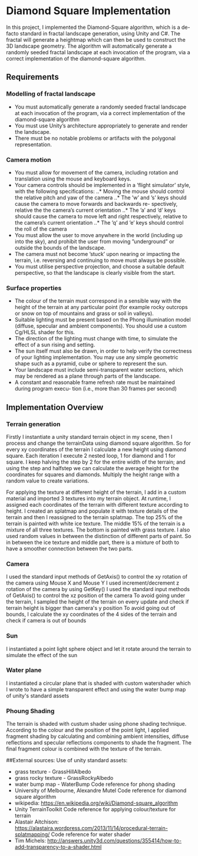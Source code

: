 # Diamond Square Implementation

In this project, I implemented the Diamond-Square algorithm, which is a de-facto standard in fractal landscape generation, using Unity and C#. The fractal will generate a heightmap which can then be used to construct the 3D landscape geometry. The algorithm will automatically generate a randomly seeded fractal landscape at each invocation of the program, via a correct implementation of the diamond-square algorithm.

## Requirements

### Modelling of fractal landscape
- You must automatically generate a randomly seeded fractal landscape at each invocation of the program, via a correct implementation of the diamond-square algorithm
- You must use Unity’s architecture appropriately to generate and render the landscape.
- There must be no notable problems or artifacts with the polygonal representation.

### Camera motion
- You must allow for movement of the camera, including rotation and translation using the mouse and keyboard keys.
- Your camera controls should be implemented in a ’flight simulator’ style, with the following specifications:
..* Moving the mouse should control the relative pitch and yaw of the camera
..* The ’w’ and ’s’ keys should cause the camera to move forwards and backwards re-
spectively, relative the the camera’s current orientation
..* The ’a’ and ’d’ keys should cause the camera to move left and right respectively, relative to the camera’s current orientation
..* The ’q’ and ’e’ keys should control the roll of the camera
- You must allow the user to move anywhere in the world (including up into the sky), and
prohibit the user from moving ”underground” or outside the bounds of the landscape.
- The camera must not become ’stuck’ upon nearing or impacting the terrain, i.e. reversing and continuing to move must always be possible.
- You must utilise perspective projection, and choose a suitable default perspective, so that the landscape is clearly visible from the start.

### Surface properties
- The colour of the terrain must correspond in a sensible way with the height of the terrain at any particular point (for example rocky outcrops or snow on top of mountains and grass or soil in valleys).
- Suitable lighting must be present based on the Phong illumination model (diffuse, specular and ambient components). You should use a custom Cg/HLSL shader for this.
- The direction of the lighting must change with time, to simulate the effect of a sun rising and setting.
- The sun itself must also be drawn, in order to help verify the correctness of your lighting implementation. You may use any simple geometric shape such as a pyramid, cube or sphere to represent the sun.
- Your landscape must include semi-transparent water sections, which may be rendered as a plane through parts of the landscape.
- A constant and reasonable frame refresh rate must be maintained during program execu- tion (i.e., more than 30 frames per second)

## Implementation Overview

### Terrain generation
Firstly I instantiate a unity standard terrain object in my scene, then I process and change the terrainData using diamond square algorithm. So for every xy coordinates of the terrain I calculate a new height using diamond square. Each iteration I execute 2 nested loop, 1 for diamond and 1 for square. I keep halving the step by 2 for the entire width of the terrain; and using the step and halfstep we can calculate the average height for the coordinates for squares and diamonds. Multiply the height range with a random value to create variations.

For applying the texture at different height of the terrain, I add in a custom material and imported 3 textures into my terrain object. At runtime, I assigned each coordinates of the terrain with different texture according to height. I created an splatmap and populate it with texture details of the terrain and then I reassigned to the terrain splatmap. The top 25% of the terrain is painted with white ice texture. The middle 15% of the terrain is a mixture of all three textures. The bottom is painted with grass texture. I also used random values in between the distinction of different parts of paint. So in between the ice texture and middle part, there is a mixture of both to have a smoother connection between the two parts.

### Camera
I used the standard input methods of GetAxis() to control the xy rotation of the camera using Mouse X and Mouse Y
I used increment/decrement z rotation of the camera by using GetKey()
I used the standard input methods of GetAxis() to control the xz position of the camera
To avoid going under the terrain, I sampled the height of the terrain on every update and check if terrain height is bigger than camera's y position
To avoid going out of bounds, I calculate the xy coordinates of the 4 sides of the terrain and check if camera is out of bounds

### Sun
I instantiated a point light sphere object and let it rotate around the terrain to simulate the effect of the sun 
### Water plane
I instantiated a circular plane that is shaded with custom watershader which I wrote to have a simple transparent effect and using the water bump map of unity's standard assets
### Phoung Shading
The terrain is shaded with custum shader using phone shading technique. According to the colour and the position of the point light, I applied fragment shading by calculating and combining ambient intensities, diffuse reflections and specular reflections components to shade the fragment. The final fragment colour is combined with the texture of the terrain.

##External sources:
Use of unity standard assets:
- grass texture - GrassHillAlbedo
- grass rocky texture - GrassRockyAlbedo
- water bump map - WaterBump
Code reference for phong shading
- University of Melbourne, Alexandre Mutel
Code reference for diamond square algorithm
- wikipedia: https://en.wikipedia.org/wiki/Diamond-square_algorithm
- Unity TerrainToolkit
Code reference for applying colour/texture for terrain
- Alastair Aitchison: https://alastaira.wordpress.com/2013/11/14/procedural-terrain-splatmapping/
Code reference for water shader
- Tim Michels: http://answers.unity3d.com/questions/355414/how-to-add-transparency-to-a-shader.html
